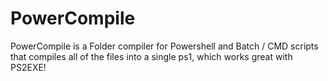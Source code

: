 # PowerCompile
PowerCompile is a Folder compiler for Powershell and Batch / CMD scripts that compiles all of the files into a single ps1, which works great with PS2EXE!
